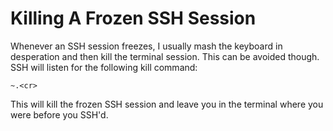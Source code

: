 # Killing A Frozen SSH Session

Whenever an SSH session freezes, I usually mash the keyboard in desperation
and then kill the terminal session. This can be avoided though. SSH will
listen for the following kill command:

```
~.<cr>
```

This will kill the frozen SSH session and leave you in the terminal where
you were before you SSH'd.
